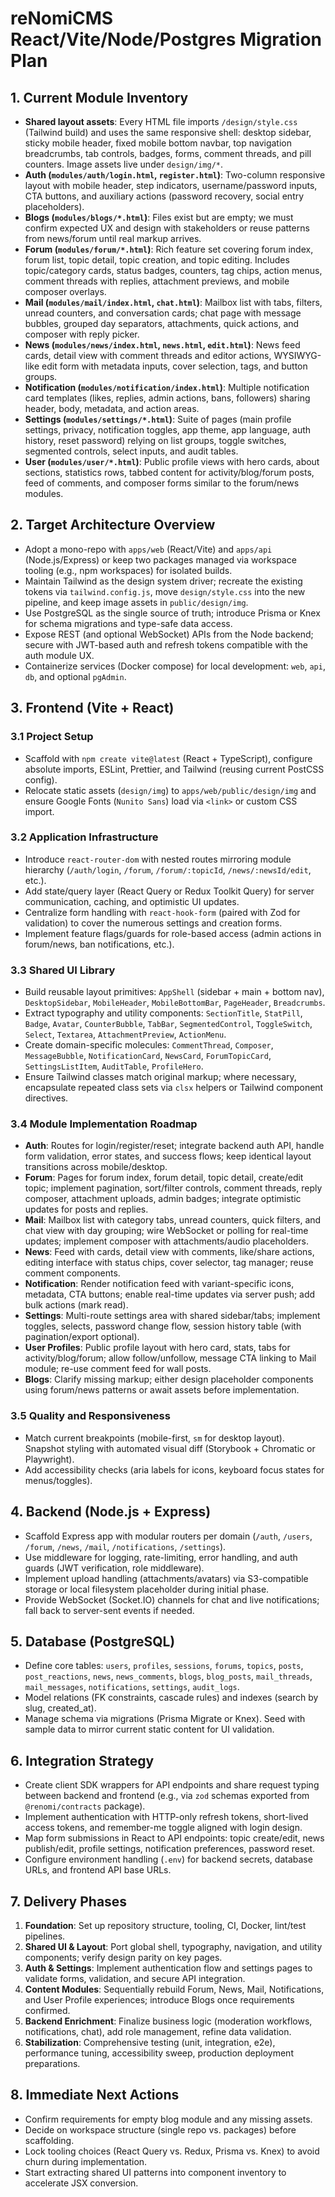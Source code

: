 # reNomiCMS React/Vite/Node/Postgres Migration Plan

## 1. Current Module Inventory
- **Shared layout assets**: Every HTML file imports `/design/style.css` (Tailwind build) and uses the same responsive shell: desktop sidebar, sticky mobile header, fixed mobile bottom navbar, top navigation breadcrumbs, tab controls, badges, forms, comment threads, and pill counters. Image assets live under `design/img/*`.
- **Auth (`modules/auth/login.html`, `register.html`)**: Two-column responsive layout with mobile header, step indicators, username/password inputs, CTA buttons, and auxiliary actions (password recovery, social entry placeholders).
- **Blogs (`modules/blogs/*.html`)**: Files exist but are empty; we must confirm expected UX and design with stakeholders or reuse patterns from news/forum until real markup arrives.
- **Forum (`modules/forum/*.html`)**: Rich feature set covering forum index, forum list, topic detail, topic creation, and topic editing. Includes topic/category cards, status badges, counters, tag chips, action menus, comment threads with replies, attachment previews, and mobile composer overlays.
- **Mail (`modules/mail/index.html`, `chat.html`)**: Mailbox list with tabs, filters, unread counters, and conversation cards; chat page with message bubbles, grouped day separators, attachments, quick actions, and composer with reply picker.
- **News (`modules/news/index.html`, `news.html`, `edit.html`)**: News feed cards, detail view with comment threads and editor actions, WYSIWYG-like edit form with metadata inputs, cover selection, tags, and button groups.
- **Notification (`modules/notification/index.html`)**: Multiple notification card templates (likes, replies, admin actions, bans, followers) sharing header, body, metadata, and action areas.
- **Settings (`modules/settings/*.html`)**: Suite of pages (main profile settings, privacy, notification toggles, app theme, app language, auth history, reset password) relying on list groups, toggle switches, segmented controls, select inputs, and audit tables.
- **User (`modules/user/*.html`)**: Public profile views with hero cards, about sections, statistics rows, tabbed content for activity/blog/forum posts, feed of comments, and composer forms similar to the forum/news modules.

## 2. Target Architecture Overview
- Adopt a mono-repo with `apps/web` (React/Vite) and `apps/api` (Node.js/Express) or keep two packages managed via workspace tooling (e.g., npm workspaces) for isolated builds.
- Maintain Tailwind as the design system driver; recreate the existing tokens via `tailwind.config.js`, move `design/style.css` into the new pipeline, and keep image assets in `public/design/img`.
- Use PostgreSQL as the single source of truth; introduce Prisma or Knex for schema migrations and type-safe data access.
- Expose REST (and optional WebSocket) APIs from the Node backend; secure with JWT-based auth and refresh tokens compatible with the auth module UX.
- Containerize services (Docker compose) for local development: `web`, `api`, `db`, and optional `pgAdmin`.

## 3. Frontend (Vite + React)
### 3.1 Project Setup
- Scaffold with `npm create vite@latest` (React + TypeScript), configure absolute imports, ESLint, Prettier, and Tailwind (reusing current PostCSS config).
- Relocate static assets (`design/img`) to `apps/web/public/design/img` and ensure Google Fonts (`Nunito Sans`) load via `<link>` or custom CSS import.

### 3.2 Application Infrastructure
- Introduce `react-router-dom` with nested routes mirroring module hierarchy (`/auth/login`, `/forum`, `/forum/:topicId`, `/news/:newsId/edit`, etc.).
- Add state/query layer (React Query or Redux Toolkit Query) for server communication, caching, and optimistic UI updates.
- Centralize form handling with `react-hook-form` (paired with Zod for validation) to cover the numerous settings and creation forms.
- Implement feature flags/guards for role-based access (admin actions in forum/news, ban notifications, etc.).

### 3.3 Shared UI Library
- Build reusable layout primitives: `AppShell` (sidebar + main + bottom nav), `DesktopSidebar`, `MobileHeader`, `MobileBottomBar`, `PageHeader`, `Breadcrumbs`.
- Extract typography and utility components: `SectionTitle`, `StatPill`, `Badge`, `Avatar`, `CounterBubble`, `TabBar`, `SegmentedControl`, `ToggleSwitch`, `Select`, `Textarea`, `AttachmentPreview`, `ActionMenu`.
- Create domain-specific molecules: `CommentThread`, `Composer`, `MessageBubble`, `NotificationCard`, `NewsCard`, `ForumTopicCard`, `SettingsListItem`, `AuditTable`, `ProfileHero`.
- Ensure Tailwind classes match original markup; where necessary, encapsulate repeated class sets via `clsx` helpers or Tailwind component directives.

### 3.4 Module Implementation Roadmap
- **Auth**: Routes for login/register/reset; integrate backend auth API, handle form validation, error states, and success flows; keep identical layout transitions across mobile/desktop.
- **Forum**: Pages for forum index, forum detail, topic detail, create/edit topic; implement pagination, sort/filter controls, comment threads, reply composer, attachment uploads, admin badges; integrate optimistic updates for posts and replies.
- **Mail**: Mailbox list with category tabs, unread counters, quick filters, and chat view with day grouping; wire WebSocket or polling for real-time updates; implement composer with attachments/audio placeholders.
- **News**: Feed with cards, detail view with comments, like/share actions, editing interface with status chips, cover selector, tag manager; reuse comment components.
- **Notification**: Render notification feed with variant-specific icons, metadata, CTA buttons; enable real-time updates via server push; add bulk actions (mark read).
- **Settings**: Multi-route settings area with shared sidebar/tabs; implement toggles, selects, password change flow, session history table (with pagination/export optional).
- **User Profiles**: Public profile layout with hero card, stats, tabs for activity/blog/forum; allow follow/unfollow, message CTA linking to Mail module; re-use comment feed for wall posts.
- **Blogs**: Clarify missing markup; either design placeholder components using forum/news patterns or await assets before implementation.

### 3.5 Quality and Responsiveness
- Match current breakpoints (mobile-first, `sm` for desktop layout). Snapshot styling with automated visual diff (Storybook + Chromatic or Playwright).
- Add accessibility checks (aria labels for icons, keyboard focus states for menus/toggles).

## 4. Backend (Node.js + Express)
- Scaffold Express app with modular routers per domain (`/auth`, `/users`, `/forum`, `/news`, `/mail`, `/notifications`, `/settings`).
- Use middleware for logging, rate-limiting, error handling, and auth guards (JWT verification, role middleware).
- Implement upload handling (attachments/avatars) via S3-compatible storage or local filesystem placeholder during initial phase.
- Provide WebSocket (Socket.IO) channels for chat and live notifications; fall back to server-sent events if needed.

## 5. Database (PostgreSQL)
- Define core tables: `users`, `profiles`, `sessions`, `forums`, `topics`, `posts`, `post_reactions`, `news`, `news_comments`, `blogs`, `blog_posts`, `mail_threads`, `mail_messages`, `notifications`, `settings`, `audit_logs`.
- Model relations (FK constraints, cascade rules) and indexes (search by slug, created_at).
- Manage schema via migrations (Prisma Migrate or Knex). Seed with sample data to mirror current static content for UI validation.

## 6. Integration Strategy
- Create client SDK wrappers for API endpoints and share request typing between backend and frontend (e.g., via `zod` schemas exported from `@renomi/contracts` package).
- Implement authentication with HTTP-only refresh tokens, short-lived access tokens, and remember-me toggle aligned with login design.
- Map form submissions in React to API endpoints: topic create/edit, news publish/edit, profile settings, notification preferences, password reset.
- Configure environment handling (`.env`) for backend secrets, database URLs, and frontend API base URLs.

## 7. Delivery Phases
1. **Foundation**: Set up repository structure, tooling, CI, Docker, lint/test pipelines.
2. **Shared UI & Layout**: Port global shell, typography, navigation, and utility components; verify design parity on key pages.
3. **Auth & Settings**: Implement authentication flow and settings pages to validate forms, validation, and secure API integration.
4. **Content Modules**: Sequentially rebuild Forum, News, Mail, Notifications, and User Profile experiences; introduce Blogs once requirements confirmed.
5. **Backend Enrichment**: Finalize business logic (moderation workflows, notifications, chat), add role management, refine data validation.
6. **Stabilization**: Comprehensive testing (unit, integration, e2e), performance tuning, accessibility sweep, production deployment preparations.

## 8. Immediate Next Actions
- Confirm requirements for empty blog module and any missing assets.
- Decide on workspace structure (single repo vs. packages) before scaffolding.
- Lock tooling choices (React Query vs. Redux, Prisma vs. Knex) to avoid churn during implementation.
- Start extracting shared UI patterns into component inventory to accelerate JSX conversion.
